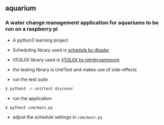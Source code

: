 ## aquarium

### A water change management application for aquariums to be run on a raspberry pi
- A python3 learning project
- Scheduling library used is [schedule by dbader](https://github.com/dbader/schedule)
- V53L0X library used is [V53L0X by johnbryanmoore](https://github.com/johnbryanmoore/VL53L0X_rasp_python)

- the testing library is UnitTest and makes use of side-effects
- run the test suite
```bash
$ python3 -m unittest discover
```

- run the application
```bash
$ python3 com/main.py
```

- adjust the schedule settings in `com/main.py`
